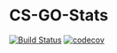 # CS-GO-Stats
[![Build Status](https://travis-ci.org/alenl2/CS-GO-Stats.svg?branch=master)](https://travis-ci.org/alenl2/CS-GO-Stats)
[![codecov](https://codecov.io/gh/alenl2/CS-GO-Stats/branch/master/graph/badge.svg)](https://codecov.io/gh/alenl2/CS-GO-Stats)
